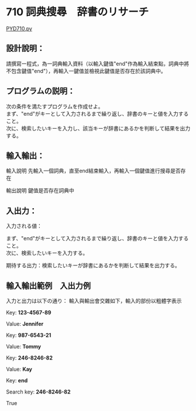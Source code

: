 # 710 詞典搜尋　辞書のリサーチ

[PYD710.py](https://github.com/eclairsameal/TQC-Python/blob/master/%E7%AC%AC7%E9%A1%9E%EF%BC%9A%E6%95%B8%E7%B5%84%EF%BC%88Tuple%EF%BC%89%E3%80%81%E9%9B%86%E5%90%88%EF%BC%88Set%EF%BC%89%E4%BB%A5%E5%8F%8A%E8%A9%9E%E5%85%B8%EF%BC%88Dictionary%EF%BC%89/PYD710.py)

## 設計說明：
請撰寫一程式，為一詞典輸入資料（以輸入鍵值"end"作為輸入結束點，詞典中將不包含鍵值"end"），再輸入一鍵值並檢視此鍵值是否存在於該詞典中。

## プログラムの説明：
次の条件を満たすプログラムを作成せよ。<br>
まず、"end"がキーとして入力されるまで繰り返し、辞書のキーと値を入力すること。<br>
次に、検索したいキーを入力し、該当キーが辞書にあるかを判断して結果を出力する。

## 輸入輸出：
輸入說明
先輸入一個詞典，直至end結束輸入，再輸入一個鍵值進行搜尋是否存在

輸出說明
鍵值是否存在詞典中

## 入出力：
入力される値：

まず、"end"がキーとして入力されるまで繰り返し、辞書のキーと値を入力すること。<br>
次に、検索したいキーを入力する。

期待する出力：検索したいキーが辞書にあるかを判断して結果を出力する。

## 輸入輸出範例　入出力例

入力と出力は以下の通り：
輸入與輸出會交雜如下，輸入的部份以粗體字表示

Key: **123-4567-89**

Value: **Jennifer**

Key: **987-6543-21**

Value: **Tommy**

Key: **246-8246-82**

Value: **Kay**

Key: **end**

Search key: **246-8246-82**

True
